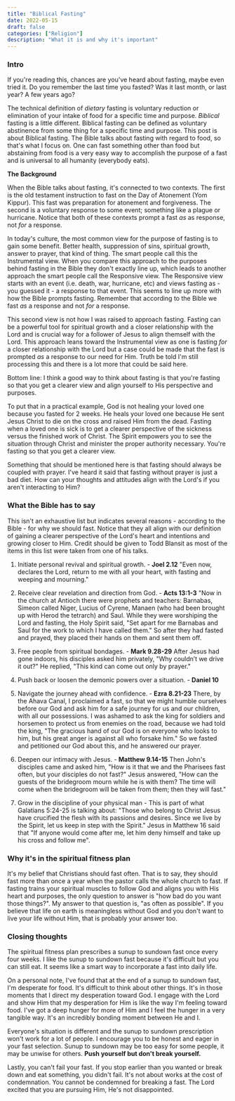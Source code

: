 ```yaml
---
title: "Biblical Fasting"
date: 2022-05-15
draft: false
categories: ["Religion"]
description: "What it is and why it's important"
---
```


### Intro

If you're reading this, chances are you've heard about fasting, maybe even tried it. Do you remember the last time you fasted? Was it last month, or last year? A few years ago?

The technical definition of _dietary_ fasting is voluntary reduction or elimination of your intake of food for a specific time and purpose. _Biblical_ fasting is a little different. Biblical fasting can be defined as voluntary abstinence from some thing for a specific time and purpose. This post is about Biblical fasting. The Bible talks about fasting with regard to food, so that's what I focus on. One can fast something other than food but abstaining from food is a very easy way to accomplish the purpose of a fast and is universal to all humanity (everybody eats).

**The Background**

When the Bible talks about fasting, it's connected to two contexts. The first is the old testament instruction to fast on the Day of Atonement (Yom Kippur). This fast was preparation for atonement and forgiveness. The second is a voluntary response to some event; something like a plague or hurricane. Notice that both of these contexts prompt a fast *as* as response, not *for* a response.

In today's culture, the most common view for the purpose of fasting is to gain some benefit. Better health, suppression of sins, spiritual growth, answer to prayer, that kind of thing. The smart people call this the Instrumental view. When you compare this approach to the purposes behind fasting in the Bible they don't exactly line up, which leads to another approach the smart people call the Responsive view. The Responsive view starts with an event (i.e. death, war, hurricane, etc) and views fasting as - you guessed it - a response to that event. This seems to line up more with how the Bible prompts fasting. Remember that according to the Bible we fast *as* a response and not *for* a response.

This second view is not how I was raised to approach fasting. Fasting can be a powerful tool for spiritual growth and a closer relationship with the Lord and is crucial way for a follower of Jesus to align themself with the Lord. This approach leans toward the Instrumental view as one is fasting *for* a closer relationship with the Lord but a case could be made that the fast is prompted *as* a response to our need for Him. Truth be told I'm still processing this and there is a lot more that could be said here.

Bottom line: I think a good way to think about fasting is that you're fasting so that you get a clearer view and align yourself to His perspective and purposes.

To put that in a practical example, God is not healing your loved one because you fasted for 2 weeks. He heals your loved one because He sent Jesus Christ to die on the cross and raised Him from the dead. Fasting when a loved one is sick is to get a clearer perspective of the sickness versus the finished work of Christ. The Spirit empowers you to see the situation through Christ and minister the proper authority necessary. You're fasting so that you get a clearer view.

Something that should be mentioned here is that fasting should always be coupled with prayer. I've heard it said that fasting without prayer is just a bad diet. How can your thoughts and attitudes align with the Lord's if you aren't interacting to Him?


### What the Bible has to say

This isn't an exhaustive list but indicates several reasons - according to the Bible - for why we should fast. Notice that they all align with our definition of gaining a clearer perspective of the Lord's heart and intentions and growing closer to Him. Credit should be given to Todd Blansit as most of the items in this list were taken from one of his talks.

1. Initiate personal revival and spiritual growth. - **Joel 2.12** "Even now, declares the Lord, return to me with all your heart, with fasting and weeping and mourning."

2. Receive clear revelation and direction from God. - **Acts 13:1-3** "Now in the church at Antioch there were prophets and teachers: Barnabas, Simeon called Niger, Lucius of Cyrene, Manaen (who had been brought up with Herod the tetrarch) and Saul. While they were worshiping the Lord and fasting, the Holy Spirit said, "Set apart for me Barnabas and Saul for the work to which I have called them." So after they had fasted and prayed, they placed their hands on them and sent them off.

3. Free people from spiritual bondages. - **Mark 9.28-29** After Jesus had gone indoors, his disciples asked him privately, "Why couldn’t we drive it out?" He replied, "This kind can come out only by prayer."

4. Push back or loosen the demonic powers over a situation. - **Daniel 10**

5. Navigate the journey ahead with confidence. - **Ezra 8.21-23** There, by the Ahava Canal, I proclaimed a fast, so that we might humble ourselves before our God and ask him for a safe journey for us and our children, with all our possessions. I was ashamed to ask the king for soldiers and horsemen to protect us from enemies on the road, because we had told the king, "The gracious hand of our God is on everyone who looks to him, but his great anger is against all who forsake him." So we fasted and petitioned our God about this, and he answered our prayer.

6. Deepen our intimacy with Jesus. - **Matthew 9.14-15** Then John's disciples came and asked him, "How is it that we and the Pharisees fast often, but your disciples do not fast?" Jesus answered, "How can the guests of the bridegroom mourn while he is with them? The time will come when the bridegroom will be taken from them; then they will fast."

8. Grow in the discipline of your physical man - This is part of what Galatians 5:24-25 is talking about: "Those who belong to Christ Jesus have crucified the flesh with its passions and desires. Since we live by the Spirit, let us keep in step with the Spirit." Jesus in Matthew 16 said that "If anyone would come after me, let him deny himself and take up his cross and follow me".

### Why it's in the spiritual fitness plan

It's my belief that Christians should fast often. That is to say, they should fast more than once a year when the pastor calls the whole church to fast. If fasting trains your spiritual muscles to follow God and aligns you with His heart and purposes, the only question to answer is "how bad do you want those things?". My answer to that question is, "as often as possible". If you believe that life on earth is meaningless without God and you don't want to live your life without Him, that is probably your answer too.


### Closing thoughts

The spiritual fitness plan prescribes a sunup to sundown fast once every four weeks. I like the sunup to sundown fast because it's difficult but you can still eat. It seems like a smart way to incorporate a fast into daily life. 

On a personal note, I've found that at the end of a sunup to sundown fast, I'm desperate for food. It's difficult to think about other things. It's in those moments that I direct my desperation toward God. I engage with the Lord and show Him that my desperation for Him is like the way I'm feeling toward food. I've got a deep hunger for more of Him and I feel the hunger in a very tangible way. It's an incredibly bonding moment between He and I.

Everyone's situation is different and the sunup to sundown prescription won't work for a lot of people. I encourage you to be honest and eager in your fast selection. Sunup to sundown may be too easy for some people, it may be unwise for others. **Push yourself but don't break yourself.**

Lastly, you can't fail your fast. If you stop earlier than you wanted or break down and eat something, you didn't fail. It's not about works at the cost of condemnation. You cannot be condemned for breaking a fast. The Lord excited that you are pursuing Him, He's not disappointed.
